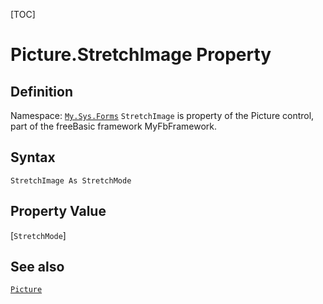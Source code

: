 [TOC]
# Picture.StretchImage Property

## Definition
Namespace: [`My.Sys.Forms`](My.Sys.Forms.md)
`StretchImage` is property of the Picture control, part of the freeBasic framework MyFbFramework.
## Syntax
```freeBasic
StretchImage As StretchMode
```
## Property Value
[`StretchMode`]
## See also
[`Picture`](Picture.md)
